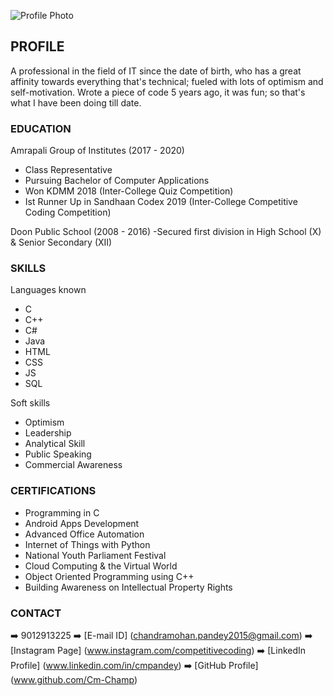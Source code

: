 ![Profile Photo]()

## PROFILE

A professional in the field of IT since the date of birth, who has a great affinity towards everything that's technical; fueled with lots of optimism and self-motivation. Wrote a piece of code 5 years ago, it was fun; so that's what I have been doing till date.

### EDUCATION

Amrapali Group of Institutes (2017 - 2020)
- Class Representative
- Pursuing Bachelor of Computer Applications
- Won KDMM 2018 (Inter-College Quiz Competition)
- Ist Runner Up in Sandhaan Codex 2019 (Inter-College Competitive Coding Competition)

Doon Public School (2008 - 2016)
-Secured first division in High School (X) & Senior Secondary (XII)

### SKILLS

Languages known
- C
- C++
- C#
- Java
- HTML
- CSS
- JS
- SQL

Soft skills
- Optimism
- Leadership
- Analytical Skill
- Public Speaking
- Commercial Awareness

### CERTIFICATIONS

- Programming in C
- Android Apps Development
- Advanced Office Automation
- Internet of Things with Python
- National Youth Parliament Festival
- Cloud Computing & the Virtual World
- Object Oriented Programming using C++
- Building Awareness on Intellectual Property Rights

### CONTACT

:arrow_right: 9012913225
:arrow_right: [E-mail ID] (chandramohan.pandey2015@gmail.com)
:arrow_right: [Instagram Page] (www.instagram.com/competitivecoding)
:arrow_right: [LinkedIn Profile] (www.linkedin.com/in/cmpandey)
:arrow_right: [GitHub Profile] (www.github.com/Cm-Champ)
